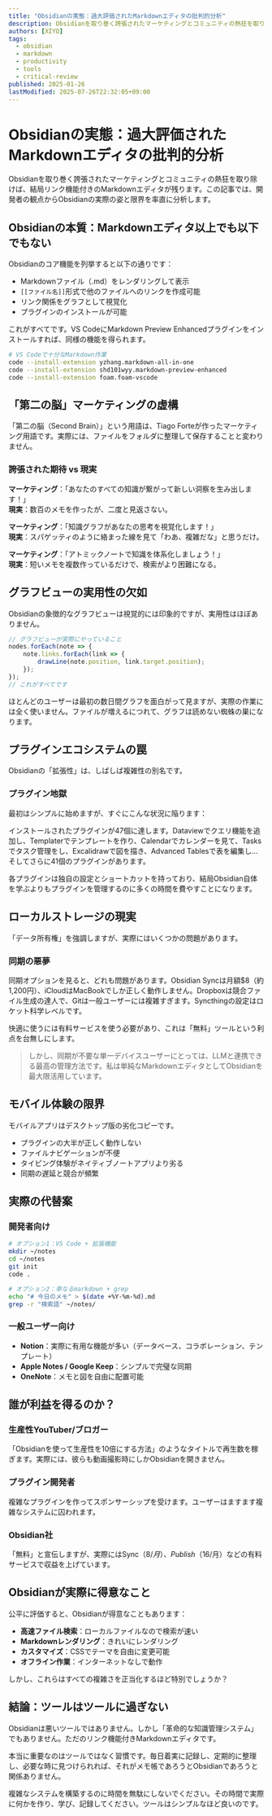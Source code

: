 ```yaml
---
title: "Obsidianの実態：過大評価されたMarkdownエディタの批判的分析"
description: Obsidianを取り巻く誇張されたマーケティングとコミュニティの熱狂を取り除けば、結局リンク機能付きのMarkdownエディタが残ります。この記事では、開発者の観点からObsidianの実際の姿と限界を率直に分析します。
authors: [XIYO]
tags:
  - obsidian
  - markdown
  - productivity
  - tools
  - critical-review
published: 2025-01-26
lastModified: 2025-07-26T22:32:05+09:00
---
```


# Obsidianの実態：過大評価されたMarkdownエディタの批判的分析

Obsidianを取り巻く誇張されたマーケティングとコミュニティの熱狂を取り除けば、結局リンク機能付きのMarkdownエディタが残ります。この記事では、開発者の観点からObsidianの実際の姿と限界を率直に分析します。

## Obsidianの本質：Markdownエディタ以上でも以下でもない

Obsidianのコア機能を列挙すると以下の通りです：

- Markdownファイル（.md）をレンダリングして表示
- `[[ファイル名]]`形式で他のファイルへのリンクを作成可能
- リンク関係をグラフとして視覚化
- プラグインのインストールが可能

これがすべてです。VS CodeにMarkdown Preview Enhancedプラグインをインストールすれば、同様の機能を得られます。

```bash
# VS Codeで十分なMarkdown作業
code --install-extension yzhang.markdown-all-in-one
code --install-extension shd101wyy.markdown-preview-enhanced
code --install-extension foam.foam-vscode
```

## 「第二の脳」マーケティングの虚構

「第二の脳（Second Brain）」という用語は、Tiago Forteが作ったマーケティング用語です。実際には、ファイルをフォルダに整理して保存することと変わりません。

### 誇張された期待 vs 現実

**マーケティング**：「あなたのすべての知識が繋がって新しい洞察を生み出します！」  
**現実**：数百のメモを作ったが、二度と見返さない。

**マーケティング**：「知識グラフがあなたの思考を視覚化します！」  
**現実**：スパゲッティのように絡まった線を見て「わあ、複雑だな」と思うだけ。

**マーケティング**：「アトミックノートで知識を体系化しましょう！」  
**現実**：短いメモを複数作っているだけで、検索がより困難になる。

## グラフビューの実用性の欠如

Obsidianの象徴的なグラフビューは視覚的には印象的ですが、実用性はほぼありません。

```javascript
// グラフビューが実際にやっていること
nodes.forEach(note => {
    note.links.forEach(link => {
        drawLine(note.position, link.target.position);
    });
});
// これがすべてです
```

ほとんどのユーザーは最初の数日間グラフを面白がって見ますが、実際の作業には全く使いません。ファイルが増えるにつれて、グラフは読めない蜘蛛の巣になります。

## プラグインエコシステムの罠

Obsidianの「拡張性」は、しばしば複雑性の別名です。

### プラグイン地獄

最初はシンプルに始めますが、すぐにこんな状況に陥ります：

インストールされたプラグインが47個に達します。Dataviewでクエリ機能を追加し、Templaterでテンプレートを作り、Calendarでカレンダーを見て、Tasksでタスク管理をし、Excalidrawで図を描き、Advanced Tablesで表を編集し...そしてさらに41個のプラグインがあります。

各プラグインは独自の設定とショートカットを持っており、結局Obsidian自体を学ぶよりもプラグインを管理するのに多くの時間を費やすことになります。

## ローカルストレージの現実

「データ所有権」を強調しますが、実際にはいくつかの問題があります。

### 同期の悪夢

同期オプションを見ると、どれも問題があります。Obsidian Syncは月額$8（約1,200円）、iCloudはMacBookでしか正しく動作しません。Dropboxは競合ファイル生成の達人で、Gitは一般ユーザーには複雑すぎます。Syncthingの設定はロケット科学レベルです。

快適に使うには有料サービスを使う必要があり、これは「無料」ツールという利点を台無しにします。

> しかし、同期が不要な単一デバイスユーザーにとっては、LLMと連携できる最高の管理方法です。私は単純なMarkdownエディタとしてObsidianを最大限活用しています。

## モバイル体験の限界

モバイルアプリはデスクトップ版の劣化コピーです。

- プラグインの大半が正しく動作しない
- ファイルナビゲーションが不便
- タイピング体験がネイティブノートアプリより劣る
- 同期の遅延と競合が頻繁

## 実際の代替案

### 開発者向け

```bash
# オプション1：VS Code + 拡張機能
mkdir ~/notes
cd ~/notes
git init
code .

# オプション2：単なるmarkdown + grep
echo "# 今日のメモ" > $(date +%Y-%m-%d).md
grep -r "検索語" ~/notes/
```

### 一般ユーザー向け

- **Notion**：実際に有用な機能が多い（データベース、コラボレーション、テンプレート）
- **Apple Notes / Google Keep**：シンプルで完璧な同期
- **OneNote**：メモと図を自由に配置可能

## 誰が利益を得るのか？

### 生産性YouTuber/ブロガー

「Obsidianを使って生産性を10倍にする方法」のようなタイトルで再生数を稼ぎます。実際には、彼らも動画撮影時にしかObsidianを開きません。

### プラグイン開発者

複雑なプラグインを作ってスポンサーシップを受けます。ユーザーはますます複雑なシステムに囚われます。

### Obsidian社

「無料」と宣伝しますが、実際にはSync（$8/月）、Publish（$16/月）などの有料サービスで収益を上げています。

## Obsidianが実際に得意なこと

公平に評価すると、Obsidianが得意なこともあります：

- **高速ファイル検索**：ローカルファイルなので検索が速い
- **Markdownレンダリング**：きれいにレンダリング
- **カスタマイズ**：CSSでテーマを自由に変更可能
- **オフライン作業**：インターネットなしで動作

しかし、これらはすべての複雑さを正当化するほど特別でしょうか？

## 結論：ツールはツールに過ぎない

Obsidianは悪いツールではありません。しかし「革命的な知識管理システム」でもありません。ただのリンク機能付きMarkdownエディタです。

本当に重要なのはツールではなく習慣です。毎日着実に記録し、定期的に整理し、必要な時に見つけられれば、それがメモ帳であろうとObsidianであろうと関係ありません。

複雑なシステムを構築するのに時間を無駄にしないでください。その時間で実際に何かを作り、学び、記録してください。ツールはシンプルなほど良いのです。
